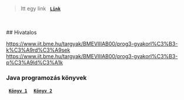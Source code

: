 
> Itt egy link
    <strong>
      <code>&nbsp;<a href="https://github.com/AndorkaDominik/Kisokos/wiki">Link</a>&nbsp;</code>
    </strong>
<br />
<br />
## Hivatalos

https://www.iit.bme.hu/targyak/BMEVIIIAB00/prog3-gyakorl%C3%B3-k%C3%A9rd%C3%A9sek
https://www.iit.bme.hu/targyak/BMEVIIIAB00/prog3-gyakorl%C3%B3-p%C3%A9ld%C3%A1k

### Java programozás könyvek
<strong>
      <code>&nbsp;<a href="https://git.sch.bme.hu/ecklm/prog3-laborok/-/blob/master/java_programozas_1.3.pdf?ref_type=heads">Könyv 1</a>&nbsp;</code>
</strong>
<strong>
      <code>&nbsp;<a href="https://git.sch.bme.hu/ecklm/prog3-laborok/-/blob/master/prog3_1_basics_p1.pdf?ref_type=heads">Könyv 2</a>&nbsp;</code>
</strong>
